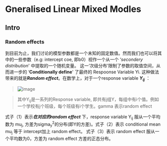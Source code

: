 # Gneralised Linear Mixed Modles

## Intro
### Random effects
到目前为止，我们讨论的模型参数都是一个未知的固定数值。然而我们也可以将其中的一些参数（e.g: intercept coe, 即b0）视作一个从一个 ‘*secondery distribution*' 中提取的一个随机变量。 这一‘次级分布’限制了参数的取值空间，从而进一步的
‘**Conditionally define**' 了最终的 Respoonse Variable Yi. 这种做法带来的就是***Random effect***。在数学上，对于一个response variable ***Y<sub>i</sub><sub>j</sub>*** ：
  >![image](https://user-images.githubusercontent.com/89850899/159179224-82d7aab3-bac9-4b88-90c9-b4761098dbe9.png)

>其中Y<sub>i</sub><sub>j</sub>是一系列的Response variable, 即共有j组Y，每组中有i个值。例如一个学校有j个班级，每个班级有i个学生。gamma 表示random effect

式子（1）表示***在对应的random effect*** 下，response variable Y<sub>i</sub><sub>j</sub> 服从一个平均数为 mu<sub>j</sub>, 方差为sigma<sub>y</sub><sup>2</sup>的分布(即Y的方差)。式子（2）表示 conditional mean mu<sub>j</sub> 等于 intercept加上 random effect。 式子（3）表示 random effect 服从一个平均数为0，方差为 random effect 方差的正态分布。

